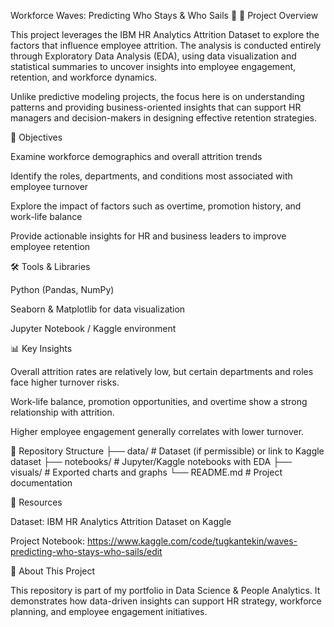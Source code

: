 Workforce Waves: Predicting Who Stays & Who Sails 🌊
📌 Project Overview

This project leverages the IBM HR Analytics Attrition Dataset to explore the factors that influence employee attrition. The analysis is conducted entirely through Exploratory Data Analysis (EDA), using data visualization and statistical summaries to uncover insights into employee engagement, retention, and workforce dynamics.

Unlike predictive modeling projects, the focus here is on understanding patterns and providing business-oriented insights that can support HR managers and decision-makers in designing effective retention strategies.

🎯 Objectives

Examine workforce demographics and overall attrition trends

Identify the roles, departments, and conditions most associated with employee turnover

Explore the impact of factors such as overtime, promotion history, and work-life balance

Provide actionable insights for HR and business leaders to improve employee retention

🛠️ Tools & Libraries

Python (Pandas, NumPy)

Seaborn & Matplotlib for data visualization

Jupyter Notebook / Kaggle environment

📊 Key Insights

Overall attrition rates are relatively low, but certain departments and roles face higher turnover risks.

Work-life balance, promotion opportunities, and overtime show a strong relationship with attrition.

Higher employee engagement generally correlates with lower turnover.

📂 Repository Structure
├── data/                # Dataset (if permissible) or link to Kaggle dataset
├── notebooks/           # Jupyter/Kaggle notebooks with EDA
├── visuals/             # Exported charts and graphs
└── README.md            # Project documentation

🔗 Resources

Dataset: IBM HR Analytics Attrition Dataset on Kaggle

Project Notebook: https://www.kaggle.com/code/tugkantekin/waves-predicting-who-stays-who-sails/edit

📢 About This Project

This repository is part of my portfolio in Data Science & People Analytics. It demonstrates how data-driven insights can support HR strategy, workforce planning, and employee engagement initiatives.

